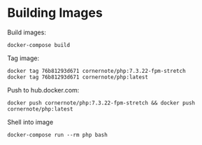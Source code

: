 # Building Images

Build images:

```
docker-compose build
```

Tag image:

```
docker tag 76b81293d671 cornernote/php:7.3.22-fpm-stretch
docker tag 76b81293d671 cornernote/php:latest
```

Push to hub.docker.com:

```
docker push cornernote/php:7.3.22-fpm-stretch && docker push cornernote/php:latest
```

Shell into image

```
docker-compose run --rm php bash
```
